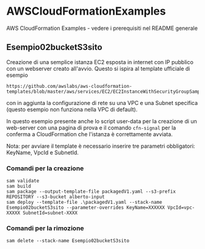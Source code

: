 # AWSCloudFormationExamples
AWS CloudFormation Examples - vedere i prerequisiti nel README generale

## Esempio02bucketS3sito
Creazione di una semplice istanza EC2 esposta in internet con IP pubblico con un webserver creato all'avvio.
Questo si ispira al template ufficiale di esempio
```
https://github.com/awslabs/aws-cloudformation-templates/blob/master/aws/services/EC2/EC2InstanceWithSecurityGroupSample.yaml
```
con in aggiunta la configurazione di rete su una VPC e una Subnet specifica (questo esempio non funziona nella VPC di default).


In questo esempio presente anche lo script user-data per la creazione di un web-server con una pagina di prova e il comando ```cfn-signal``` per la conferma a CloudFormation che l'istanza è correttamente avviata.


Nota: per avviare il template è necessario inserire tre parametri obbligatori: KeyName, VpcId e SubnetId.


### Comandi per la creazione
```
sam validate
sam build
sam package --output-template-file packagedV1.yaml --s3-prefix REPOSITORY --s3-bucket alberto-input
sam deploy --template-file .\packagedV1.yaml --stack-name Esempio02bucketS3sito --parameter-overrides KeyName=XXXXXX VpcId=vpc-XXXXX SubnetId=subnet-XXXX
```

### Comandi per la rimozione
```
sam delete --stack-name Esempio02bucketS3sito
```
